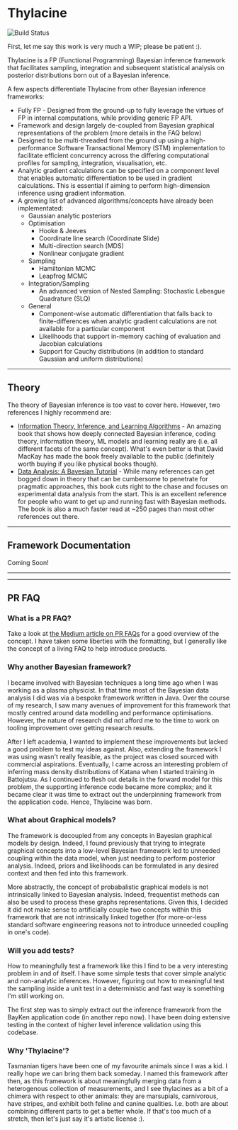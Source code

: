 # Thylacine
![Build Status](https://github.com/gvonness/thylacine/actions/workflows/build.yml/badge.svg)

First, let me say this work is very much a WIP; please be patient :).

Thylacine is a FP (Functional Programming) Bayesian inference framework that facilitates sampling, integration and subsequent statistical analysis on posterior distributions born out of a Bayesian inference.

A few aspects differentiate Thylacine from other Bayesian inference frameworks:
* Fully FP - Designed from the ground-up to fully leverage the virtues of FP in internal computations, while providing generic FP API. 
* Framework and design largely de-coupled from Bayesian graphical representations of the problem (more details in the FAQ below)
* Designed to be multi-threaded from the ground up using a high-performance Software Transactional Memory (STM) implementation to facilitate efficient concurrency across the differing computational profiles for sampling, integration, visualisation, etc.
* Analytic gradient calculations can be specified on a component level that enables automatic differentiation to be used in gradient calculations. This is essential if aiming to perform high-dimension inference using gradient information.
* A growing list of advanced algorithms/concepts have already been implementated:
  * Gaussian analytic posteriors
  * Optimisation
    * Hooke & Jeeves
    * Coordinate line search (Coordinate Slide) 
    * Multi-direction search (MDS)
    * Nonlinear conjugate gradient 
  * Sampling
    * Hamiltonian MCMC
    * Leapfrog MCMC
  * Integration/Sampling
    * An advanced version of Nested Sampling: Stochastic Lebesgue Quadrature (SLQ) 
  * General 
    * Component-wise automatic differentiation that falls back to finite-differences when analytic gradient calculations are not available for a particular component
    * Likelihoods that support in-memory caching of evaluation and Jacobian calculations
    * Support for Cauchy distributions (in addition to standard Gaussian and uniform distributions)

---

## Theory

The theory of Bayesian inference is too vast to cover here. However, two references I highly recommend are:
* [Information Theory, Inference, and Learning Algorithms](https://www.inference.org.uk/itprnn/book.pdf) - An amazing book that shows how deeply connected Bayesian inference, coding theory, information theory, ML models and learning really are (i.e. all different facets of the same concept). What's even better is that David MacKay has made the book freely available to the public (definitely worth buying if you like physical books though).
* [Data Analysis: A Bayesian Tutorial](https://blackwells.co.uk/bookshop/product/Data-Analysis-by-D-S-Sivia-J-Skilling/9780198568322) - While many references can get bogged down in theory that can be cumbersome to penetrate for pragmatic approaches, this book cuts right to the chase and focuses on experimental data analysis from the start. This is an excellent reference for people who want to get up and running fast with Bayesian methods. The book is also a much faster read at ~250 pages than most other references out there.

---

## Framework Documentation

Coming Soon!

---
---

## PR FAQ
### What is a PR FAQ?
Take a look at [the Medium article on PR FAQs](https://medium.com/agileinsider/press-releases-for-product-managers-everything-you-need-to-know-942485961e31) for a good overview of the concept. I have taken some liberties with the formatting, but I generally like the concept of a living FAQ to help introduce products.

### Why another Bayesian framework?
I became involved with Bayesian techniques a long time ago when I was working as a plasma physicist. In that time most of the Bayesian data analysis I did was via a bespoke framework written in Java. Over the course of my research, I saw many avenues of improvement for this framework that mostly centred around data modelling and performance optimisations. However, the nature of research did not afford me to the time to work on tooling improvement over getting research results. 

After I left academia, I wanted to implement these improvements but lacked a good problem to test my ideas against. Also, extending the framework I was using wasn't really feasible, as the project was closed sourced with commercial aspirations. Eventually, I came across an interesting problem of inferring mass density distributions of Katana when I started training in Battojutsu. As I continued to flesh out details in the forward model for this problem, the supporting inference code became more complex; and it became clear it was time to extract out the underpinning framework from the application code. Hence, Thylacine was born.

### What about Graphical models?
The framework is decoupled from any concepts in Bayesian graphical models by design. Indeed, I found previously that trying to integrate graphical concepts into a low-level Bayesian framework led to unneeded coupling within the data model, when just needing to perform posterior analysis. Indeed, priors and likelihoods can be formulated in any desired context and then fed into this framework.

More abstractly, the concept of probabalistic graphical models is not intrinsically linked to Bayesian analysis. Indeed, frequentist methods can also be used to process these graphs representations. Given this, I decided it did not make sense to artificially couple two concepts within this framework that are not intrinsically linked together (for more-or-less standard software engineering reasons not to introduce unneeded coupling in one's code).

### Will you add tests?
How to meaningfully test a framework like this I find to be a very interesting problem in and of itself. I have some simple tests that cover simple analytic and non-analytic inferences. However, figuring out how to meaningful test the sampling inside a unit test in a deterministic and fast way is something I'm still working on.

The first step was to simply extract out the inference framework from the BayKen application code (in another repo now). I have been doing extensive testing in the context of higher level inference validation using this codebase.

### Why 'Thylacine'?
Tasmanian tigers have been one of my favourite animals since I was a kid. I really hope we can bring them back someday. I named this framework after then, as this framework is about meaningfully merging data from a heterogenous collection of measurements, and I see thylacines as a bit of a chimera with respect to other animals: they are marsupials, carnivorous, have stripes, and exhibit both feline and canine qualities. I.e. both are about combining different parts to get a better whole. If that's too much of a stretch, then let's just say it's artistic license :).